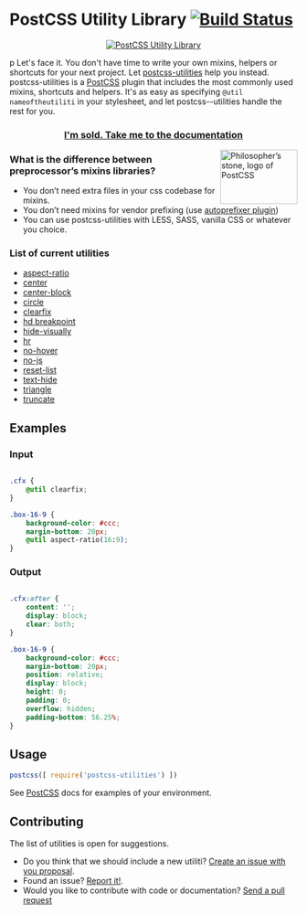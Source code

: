 # PostCSS Utility Library [![Build Status][ci-img]][ci]

<p align="center">
    <a href="https://ismamz.github.io/postcss-utilities">
        <img src="https://github.com/ismamz/postcss-utilities/blob/master/media/logo.png" alt="PostCSS Utility Library">
    </a>
</p>


[PostCSS]: https://github.com/postcss/postcss
[ci-img]:  https://travis-ci.org/ismamz/postcss-utilities.svg
[ci]:      https://travis-ci.org/ismamz/postcss-utilities
p
Let's face it. You don't have time to write your own mixins, helpers or shortcuts for your next project. Let [postcss-utilities](http://github.io/ismamz/postcss-utilities) help you instead. postcss-utilities is a [PostCSS] plugin that includes the most commonly used mixins, shortcuts and helpers. It's as easy as specifying `@util nameoftheutiliti` in your stylesheet, and let postcss--utilities handle the rest for you.


<h3 align="center"><a href="https://ismamz.github.io/postcss-utilities">I'm sold. Take me to the documentation</a></h3>

<img align="right" width="135" height="95"
     title="Philosopher’s stone, logo of PostCSS"
     src="http://postcss.github.io/postcss/logo-leftp.svg">

### What is the difference between preprocessor’s mixins libraries?

- You don’t need extra files in your css codebase for mixins.
- You don’t need mixins for vendor prefixing (use [autoprefixer plugin](https://github.com/postcss/autoprefixer))
- You can use postcss-utilities with LESS, SASS, vanilla CSS or whatever you choice.

### List of current utilities

- [aspect-ratio](https://ismamz.github.io/postcss-utilities/docs#aspect-ratio)
- [center](https://ismamz.github.io/postcss-utilities/docs#center)
- [center-block](https://ismamz.github.io/postcss-utilities/docs#center-block)
- [circle](https://ismamz.github.io/postcss-utilities/docs#circle)
- [clearfix](https://ismamz.github.io/postcss-utilities/docs#clear-fix)
- [hd breakpoint](https://ismamz.github.io/postcss-utilities/docs#hd-breakpoint)
- [hide-visually](https://ismamz.github.io/postcss-utilities/docs#hide-visually)
- [hr](https://ismamz.github.io/postcss-utilities/docs#horizontal-rule)
- [no-hover](https://ismamz.github.io/postcss-utilities/docs#no-hover)
- [no-js](https://ismamz.github.io/postcss-utilities/docs#no-js)
- [reset-list](https://ismamz.github.io/postcss-utilities/docs#reset-list)
- [text-hide](https://ismamz.github.io/postcss-utilities/docs#text-hide)
- [triangle](https://ismamz.github.io/postcss-utilities/docs#triangle)
- [truncate](https://ismamz.github.io/postcss-utilities/docs#truncate)


## Examples

### Input
```css

.cfx {
    @util clearfix;
}

.box-16-9 {
    background-color: #ccc;
    margin-bottom: 20px;
    @util aspect-ratio(16:9);
}

```

### Output
```css

.cfx:after {
    content: '';
    display: block;
    clear: both;
}

.box-16-9 {
    background-color: #ccc;
    margin-bottom: 20px;
    position: relative;
    display: block;
    height: 0;
    padding: 0;
    overflow: hidden;
    padding-bottom: 56.25%;
}

```

## Usage

```js
postcss([ require('postcss-utilities') ])
```

See [PostCSS] docs for examples of your environment.

## Contributing

The list of utilities is open for suggestions.
- Do you think that we should include a new utiliti? [Create an issue with you proposal](https://github.com/ismamz/postcss-utilities/issues/new).
- Found an issue? [Report it!](https://github.com/ismamz/postcss-utilities/issues/new).
- Would you like to contribute with code or documentation? [Send a pull request](https://github.com/ismamz/postcss-utilities/pull/new/master)
